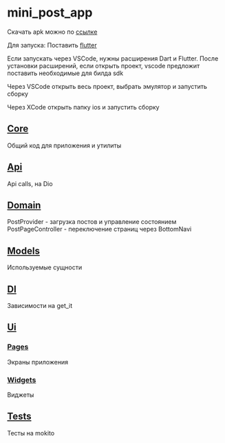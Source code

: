 # mini_post_app

Скачать apk можно по [ссылке](https://drive.google.com/file/d/1vtN8paO6BimMXKtDWRG9LIe8XCp-a-Jj/view?usp=sharing)

Для запуска:
Поставить [flutter](https://docs.flutter.dev/get-started/install)

Если запускать через VSCode, нужны расширения Dart и Flutter.
После установки расширений, если открыть проект, vscode предложит поставить необходимые для билда sdk

Через VSCode открыть весь проект, выбрать эмулятор и запустить сборку

Через XCode открыть папку ios и запустить сборку




## [Core](lib/src/core/)
Общий код для приложения и утилиты

## [Api](lib/src/api/)
Api calls, на Dio

## [Domain](lib/src/domain/)
PostProvider - загрузка постов и управление состоянием
PostPageController - переключение страниц через BottomNavi

## [Models](lib/src/models/)
Используемые сущности

## [DI](lib/src/di.dart)
Зависимости на get_it

## [Ui](lib/src/ui/)
### [Pages](lib/src/ui/pages/)
Экраны приложения
### [Widgets](lib/src/ui/widgets/)
Виджеты


## [Tests](test/lib/)
Тесты на mokito
